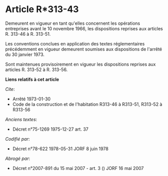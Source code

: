 # Article R*313-43

Demeurent en vigueur en tant qu'elles concernent les opérations entreprises avant le 10 novembre 1966, les dispositions
reprises aux articles R. 313-46 à R. 313-51.

Les conventions conclues en application des textes réglementaires précédemment en vigueur demeurent soumises aux dispositions
de l'arrêté du 30 janvier 1973.

Sont maintenues provisoirement en vigueur les dispositions reprises aux articles R. 313-52 à R. 313-56.

**Liens relatifs à cet article**

_Cite_:

  - Arrêté 1973-01-30
  - Code de la construction et de l'habitation R313-46 à R313-51, R313-52 à R313-56

_Anciens textes_:

  - Décret n°75-1269 1975-12-27 art. 37

_Codifié par_:

  - Décret n°78-622 1978-05-31 JORF 8 juin 1978

_Abrogé par_:

  - Décret n°2007-891 du 15 mai 2007 - art. 3 () JORF 16 mai 2007
